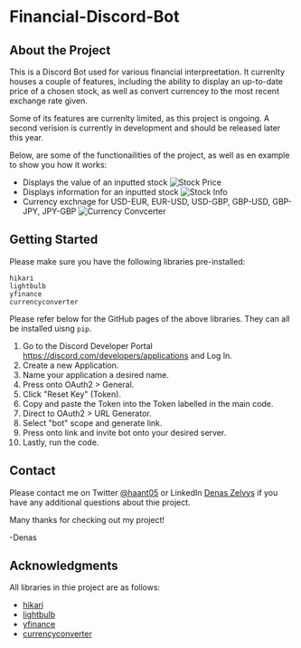 # Financial-Discord-Bot

## About the Project

This is a Discord Bot used for various financial interpreetation. It currenlty houses a couple of features, including the ability to display an up-to-date price of a chosen stock, as well as convert currencey to the most recent exchange rate given. 

Some of its features are currenlty limited, as this project is ongoing. A second verision is currently in development and should be released later this year. 

Below, are some of the functionailities of the project, as well as en example to show you how it works:
- Displays the value of an inputted stock
![Stock Price](https://github.com/haant/Financial-Discord-Bot/blob/main/images/StockPrice.png)
- Displays information for an inputted stock
![Stock Info](https://github.com/haant/Financial-Discord-Bot/blob/main/images/StockInfo.png)
- Currency exchnage for USD-EUR, EUR-USD, USD-GBP, GBP-USD, GBP-JPY, JPY-GBP
![Currency Convcerter](https://github.com/haant/Financial-Discord-Bot/blob/main/images/CurrencyConverter.png)

## Getting Started

Please make sure you have the following libraries pre-installed:
```
hikari 
lightbulb
yfinance
currencyconverter 
```

Please refer below for the GitHub pages of the above libraries. They can all be installed uisng ```pip```.

  1. Go to the Discord Developer Portal https://discord.com/developers/applications and Log In. 
  2. Create a new Application.
  3. Name your application a desired name.
  4. Press onto OAuth2 > General.
  5. Click "Reset Key" (Token).
  6. Copy and paste the Token into the Token labelled in the main code. 
  7. Direct to OAuth2 > URL Generator. 
  8. Select "bot" scope and generate link. 
  9. Press onto link and invite bot onto your desired server. 
  10. Lastly, run the code. 

## Contact

Please contact me on Twitter [@haant05](https://twitter.com/haant05) or LinkedIn [Denas Zelvys](https://www.linkedin.com/in/denaszelvys/) if you have any additional questions about thie project. 

Many thanks for checking out my project!

-Denas

## Acknowledgments

All libraries in thie project are as follows:

- [hikari](https://github.com/hikari-py/hikari)
- [lightbulb](https://github.com/tandemdude/hikari-lightbulb)
- [yfinance](https://github.com/ranaroussi/yfinance)
- [currencyconverter](https://github.com/alexprengere/currencyconverter)
